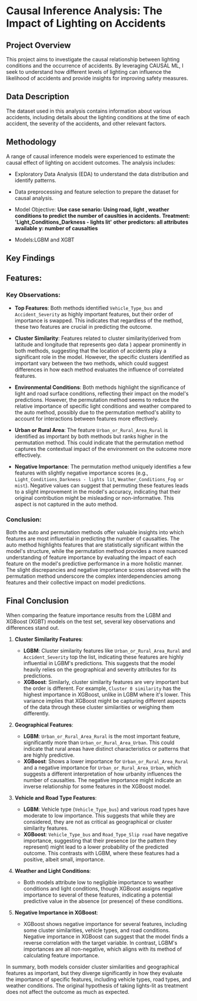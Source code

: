 # Causal Inference Analysis: The Impact of Lighting on Accidents

## Project Overview
This project aims to investigate the causal relationship between lighting conditions and the occurrence of accidents. By leveraging CAUSAL ML, I seek to understand how different levels of lighting can influence the likelihood of accidents and provide insights for improving safety measures.

## Data Description
The dataset used in this analysis contains information about various accidents, including details about the lighting conditions at the time of each accident, the severity of the accidents, and other relevant factors.

## Methodology
A range of causal inference models were experienced to estimate the causal effect of lighting on accident outcomes. The analysis includes:

- Exploratory Data Analysis (EDA) to understand the data distribution and identify patterns.
- Data preprocessing and feature selection to prepare the dataset for causal analysis.
- Model Objective:
**Use case senario: Using road, light , weather conditions to predict the number of causlties in accidents.**
**Treatment: 'Light_Conditions_Darkness - lights lit'**
**other predictors: all attributes available** 
**y: number of causalties**

- Models:LGBM and XGBT


## Key Findings
## Features:
### Key Observations:

- **Top Features**: Both methods identified `Vehicle_Type_bus` and `Accident_Severity` as highly important features, but their order of importance is swapped. This indicates that regardless of the method, these two features are crucial in predicting the outcome.

- **Cluster Similarity**: Features related to cluster similarity(derived from latitude and longitude that represents geo data ) appear prominently in both methods, suggesting that the location of accidents play a significant role in the model. However, the specific clusters identified as important vary between the two methods, which could suggest differences in how each method evaluates the influence of correlated features.

- **Environmental Conditions**: Both methods highlight the significance of light and road surface conditions, reflecting their impact on the model's predictions. However, the permutation method seems to reduce the relative importance of specific light conditions and weather compared to the auto method, possibly due to the permutation method's ability to account for interactions between features more effectively.

- **Urban or Rural Area**: The feature `Urban_or_Rural_Area_Rural` is identified as important by both methods but ranks higher in the permutation method. This could indicate that the permutation method captures the contextual impact of the environment on the outcome more effectively.

- **Negative Importance**: The permutation method uniquely identifies a few features with slightly negative importance scores (e.g., `Light_Conditions_Darkness - lights lit`, `Weather_Conditions_Fog or mist`). Negative values can suggest that permuting these features leads to a slight improvement in the model's accuracy, indicating that their original contribution might be misleading or non-informative. This aspect is not captured in the auto method.

### Conclusion:

Both the auto and permutation methods offer valuable insights into which features are most influential in predicting the number of causalties. The auto method highlights features that are statistically significant within the model's structure, while the permutation method provides a more nuanced understanding of feature importance by evaluating the impact of each feature on the model's predictive performance in a more holistic manner. The slight discrepancies and negative importance scores observed with the permutation method underscore the complex interdependencies among features and their collective impact on model predictions.


## **Final Conclusion**

When comparing the feature importance results from the LGBM and XGBoost (XGBT) models on the test set, several key observations and differences stand out.

1. **Cluster Similarity Features**:
   - **LGBM**: Cluster similarity features like `Urban_or_Rural_Area_Rural` and `Accident_Severity` top the list, indicating these features are highly influential in LGBM's predictions. This suggests that the model heavily relies on the geographical and severity attributes for its predictions.
   - **XGBoost**: Similarly, cluster similarity features are very important but the order is different. For example, `Cluster 0 similarity` has the highest importance in XGBoost, unlike in LGBM where it's lower. This variance implies that XGBoost might be capturing different aspects of the data through these cluster similarities or weighing them differently.

2. **Geographical Features**:
   - **LGBM**: `Urban_or_Rural_Area_Rural` is the most important feature, significantly more than `Urban_or_Rural_Area_Urban`. This could indicate that rural areas have distinct characteristics or patterns that are highly predictive.
   - **XGBoost**: Shows a lower importance for `Urban_or_Rural_Area_Rural` and a negative importance for `Urban_or_Rural_Area_Urban`, which suggests a different interpretation of how urbanity influences the number of causalties. The negative importance might indicate an inverse relationship for some features in the XGBoost model.

3. **Vehicle and Road Type Features**:
   - **LGBM**: Vehicle type (`Vehicle_Type_bus`) and various road types have moderate to low importance. This suggests that while they are considered, they are not as critical as geographical or cluster similarity features.
   - **XGBoost**: `Vehicle_Type_bus` and `Road_Type_Slip road` have negative importance, suggesting that their presence (or the pattern they represent) might lead to a lower probability of the predicted outcome. This contrasts with LGBM, where these features had a positive, albeit small, importance.

4. **Weather and Light Conditions**:
   - Both models attribute low to negligible importance to weather conditions and light conditions, though XGBoost assigns negative importance to several of these features, indicating a potential predictive value in the absence (or presence) of these conditions.

5. **Negative Importance in XGBoost**:
   - XGBoost shows negative importance for several features, including some cluster similarities, vehicle types, and road conditions. Negative importance in XGBoost can suggest that the model finds a reverse correlation with the target variable. In contrast, LGBM's importances are all non-negative, which aligns with its method of calculating feature importance.


In summary, both models consider cluster similarities and geographical features as important, but they diverge significantly in how they evaluate the importance of specific features, including vehicle types, road types, and weather conditions. The original hypothesis of taking lights-lit as treatment does not affect the outcome as much as expected.



